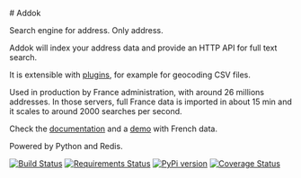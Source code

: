 # Addok

Search engine for address. Only address.

Addok will index your address data and provide an HTTP API for full text search.

It is extensible with [plugins](http://addok.readthedocs.io/en/latest/plugins/),
for example for geocoding CSV files.

Used in production by France administration, with around 26 millions addresses.
In those servers, full France data is imported in about 15 min and it scales
to around 2000 searches per second.

Check the [documentation](http://addok.readthedocs.org/en/latest/) and a
[demo](http://adresse.data.gouv.fr/map/) with French data.

Powered by Python and Redis.

[![Build Status](https://travis-ci.org/addok/addok.svg?branch=master)](https://travis-ci.org/addok/addok)
[![Requirements Status](https://requires.io/github/addok/addok/requirements.svg?branch=master)](https://requires.io/github/addok/addok/requirements/?branch=master)
[![PyPi version](https://img.shields.io/pypi/v/addok.svg)](https://pypi.python.org/pypi/addok/)
[![Coverage Status](https://coveralls.io/repos/addok/addok/badge.svg?branch=master&service=github)](https://coveralls.io/github/addok/addok?branch=master)
